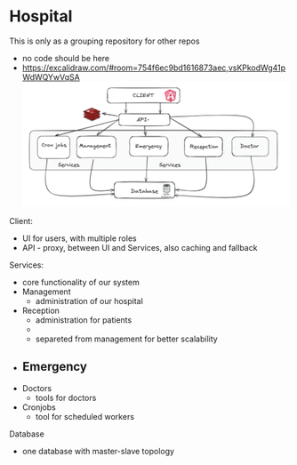 # Hospital
This is only as a grouping repository for other repos
- no code should be here
- https://excalidraw.com/#room=754f6ec9bd1616873aec,vsKPkodWg41pWdWQYwVqSA
![alt text](image-1.png)

Client:
- UI for users, with multiple roles
- API - proxy, between UI and Services, also caching and fallback

Services:
- core functionality of our system
- Management
  - administration of our hospital
- Reception 
  - administration for patients
  - 
  - separeted from management for better scalability
- Emergency
  - 
- Doctors
  - tools for doctors 
- Cronjobs
  - tool for scheduled workers 

Database
- one database with master-slave topology
